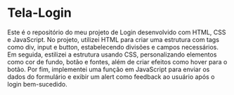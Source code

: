 # Tela-Login
Este é o repositório do meu projeto de Login desenvolvido com HTML, CSS e JavaScript. No projeto, utilizei HTML para criar uma estrutura com tags como div, input e button, estabelecendo divisões e campos necessários. Em seguida, estilizei a estrutura usando CSS, personalizando elementos como cor de fundo, botão e fontes, além de criar efeitos como hover para o botão. Por fim, implementei uma função em JavaScript para enviar os dados do formulário e exibir um alert como feedback ao usuário após o login bem-sucedido.
